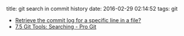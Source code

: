 title: git search in commit history
date: 2016-02-29 02:14:52
tags: git

- [Retrieve the commit log for a specific line in a file?](http://stackoverflow.com/questions/8435343/retrieve-the-commit-log-for-a-specific-line-in-a-file)
- [7.5 Git Tools: Searching - Pro Git](https://git-scm.com/book/en/v2/Git-Tools-Searching)
